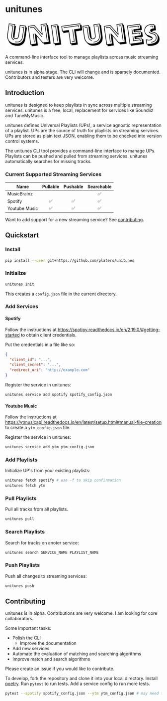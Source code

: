 # unitunes

![unituneslogo](unitunes.png)

A command-line interface tool to manage playlists across music streaming services.

unitunes is in alpha stage. The CLI will change and is sparsely documented. Contributors and testers are very welcome.

## Introduction

unitunes is designed to keep playlists in sync across multiple streaming services.
unitunes is a free, local, replacement for services like Soundiiz and TuneMyMusic.

unitunes defines Universal Playlists (UPs), a service agnostic representation of a playlist. UPs are the source of truth for playlists on streaming services. UPs are stored as plain text JSON, enabling them to be checked into version control systems.

The unitunes CLI tool provides a command-line interface to manage UPs. Playlists can be pushed and pulled from streaming services. unitunes automatically searches for missing tracks.

### Current Supported Streaming Services

| Name          | Pullable | Pushable | Searchable |
| ------------- | :------: | :------: | :--------: |
| MusicBrainz   |          |          |     ✅     |
| Spotify       |    ✅    |    ✅    |     ✅     |
| Youtube Music |    ✅    |    ✅    |     ✅     |

Want to add support for a new streaming service? See [contributing](#contributing).

## Quickstart

### Install

```bash
pip install --user git+https://github.com/platers/unitunes
```

### Initialize

```bash
unitunes init
```

This creates a `config.json` file in the current directory.

### Add Services

#### Spotify

Follow the instructions at https://spotipy.readthedocs.io/en/2.19.0/#getting-started to obtain client credentials.

Put the credentials in a file like so:

```json
{
  "client_id": "...",
  "client_secret": "...",
  "redirect_uri": "http://example.com"
}
```

Register the service in unitunes:

```bash
unitunes service add spotify spotify_config.json
```

#### Youtube Music

Follow the instructions at https://ytmusicapi.readthedocs.io/en/latest/setup.html#manual-file-creation to create a `ytm_config.json` file.

Register the service in unitunes:

```bash
unitunes service add ytm ytm_config.json
```

### Add Playlists

Initialize UP's from your existing playlists:

```bash
unitunes fetch spotify # use -f to skip confirmation
unitunes fetch ytm
```

### Pull Playlists

Pull all tracks from all playlists.

```bash
unitunes pull
```

### Search Playlists

Search for tracks on anoter service:

```bash
unitunes search SERVICE_NAME PLAYLIST_NAME
```

### Push Playlists

Push all changes to streaming services:

```bash
unitunes push
```

## Contributing

unitunes is in alpha. Contributions are very welcome. I am looking for core collaborators.

Some important tasks:

- Polish the CLI
  - Improve the documentation
- Add new services
- Automate the evaluation of matching and searching algorithms
- Improve match and search algorithms

Please create an issue if you would like to contribute.

To develop, fork the repository and clone it into your local directory. Install [poetry](https://python-poetry.org/).
Run `pytest` to run tests. Add a service config to run more tests.

```bash
pytest --spotify spotify_config.json --ytm ytm_config.json # may need to run with -s to paste spotify redirect URL the first time
```
